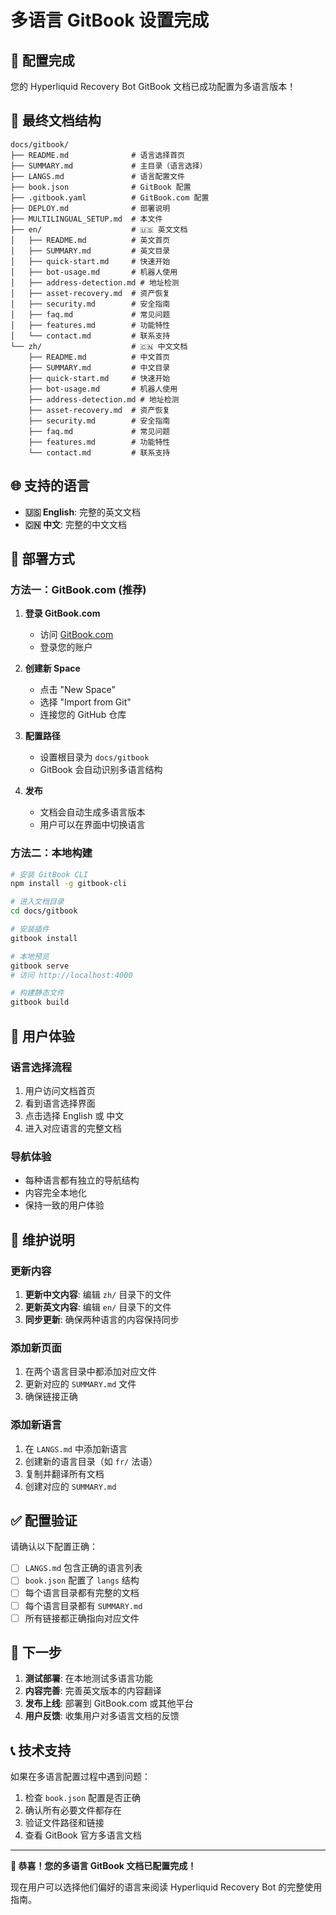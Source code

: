 # 多语言 GitBook 设置完成

## 🎉 配置完成

您的 Hyperliquid Recovery Bot GitBook 文档已成功配置为多语言版本！

## 📁 最终文档结构

```
docs/gitbook/
├── README.md              # 语言选择首页
├── SUMMARY.md             # 主目录（语言选择）
├── LANGS.md               # 语言配置文件
├── book.json              # GitBook 配置
├── .gitbook.yaml          # GitBook.com 配置
├── DEPLOY.md              # 部署说明
├── MULTILINGUAL_SETUP.md  # 本文件
├── en/                    # 🇺🇸 英文文档
│   ├── README.md          # 英文首页
│   ├── SUMMARY.md         # 英文目录
│   ├── quick-start.md     # 快速开始
│   ├── bot-usage.md       # 机器人使用
│   ├── address-detection.md # 地址检测
│   ├── asset-recovery.md  # 资产恢复
│   ├── security.md        # 安全指南
│   ├── faq.md             # 常见问题
│   ├── features.md        # 功能特性
│   └── contact.md         # 联系支持
└── zh/                    # 🇨🇳 中文文档
    ├── README.md          # 中文首页
    ├── SUMMARY.md         # 中文目录
    ├── quick-start.md     # 快速开始
    ├── bot-usage.md       # 机器人使用
    ├── address-detection.md # 地址检测
    ├── asset-recovery.md  # 资产恢复
    ├── security.md        # 安全指南
    ├── faq.md             # 常见问题
    ├── features.md        # 功能特性
    └── contact.md         # 联系支持
```

## 🌐 支持的语言

- **🇺🇸 English**: 完整的英文文档
- **🇨🇳 中文**: 完整的中文文档

## 🚀 部署方式

### 方法一：GitBook.com (推荐)

1. **登录 GitBook.com**
   - 访问 [GitBook.com](https://www.gitbook.com/)
   - 登录您的账户

2. **创建新 Space**
   - 点击 "New Space"
   - 选择 "Import from Git"
   - 连接您的 GitHub 仓库

3. **配置路径**
   - 设置根目录为 `docs/gitbook`
   - GitBook 会自动识别多语言结构

4. **发布**
   - 文档会自动生成多语言版本
   - 用户可以在界面中切换语言

### 方法二：本地构建

```bash
# 安装 GitBook CLI
npm install -g gitbook-cli

# 进入文档目录
cd docs/gitbook

# 安装插件
gitbook install

# 本地预览
gitbook serve
# 访问 http://localhost:4000

# 构建静态文件
gitbook build
```

## 📖 用户体验

### 语言选择流程
1. 用户访问文档首页
2. 看到语言选择界面
3. 点击选择 English 或 中文
4. 进入对应语言的完整文档

### 导航体验
- 每种语言都有独立的导航结构
- 内容完全本地化
- 保持一致的用户体验

## 🔧 维护说明

### 更新内容
1. **更新中文内容**: 编辑 `zh/` 目录下的文件
2. **更新英文内容**: 编辑 `en/` 目录下的文件
3. **同步更新**: 确保两种语言的内容保持同步

### 添加新页面
1. 在两个语言目录中都添加对应文件
2. 更新对应的 `SUMMARY.md` 文件
3. 确保链接正确

### 添加新语言
1. 在 `LANGS.md` 中添加新语言
2. 创建新的语言目录（如 `fr/` 法语）
3. 复制并翻译所有文档
4. 创建对应的 `SUMMARY.md`

## ✅ 配置验证

请确认以下配置正确：

- [ ] `LANGS.md` 包含正确的语言列表
- [ ] `book.json` 配置了 `langs` 结构
- [ ] 每个语言目录都有完整的文档
- [ ] 每个语言目录都有 `SUMMARY.md`
- [ ] 所有链接都正确指向对应文件

## 🎯 下一步

1. **测试部署**: 在本地测试多语言功能
2. **内容完善**: 完善英文版本的内容翻译
3. **发布上线**: 部署到 GitBook.com 或其他平台
4. **用户反馈**: 收集用户对多语言文档的反馈

## 📞 技术支持

如果在多语言配置过程中遇到问题：

1. 检查 `book.json` 配置是否正确
2. 确认所有必要文件都存在
3. 验证文件路径和链接
4. 查看 GitBook 官方多语言文档

---

**🎉 恭喜！您的多语言 GitBook 文档已配置完成！**

现在用户可以选择他们偏好的语言来阅读 Hyperliquid Recovery Bot 的完整使用指南。
